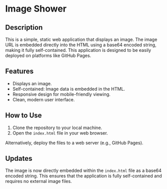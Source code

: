 # Image Shower

## Description

This is a simple, static web application that displays an image. The image URL is embedded directly into the HTML using a base64 encoded string, making it fully self-contained. This application is designed to be easily deployed on platforms like GitHub Pages.

## Features

-   Displays an image.
-   Self-contained: Image data is embedded in the HTML.
-   Responsive design for mobile-friendly viewing.
-   Clean, modern user interface.

## How to Use

1.  Clone the repository to your local machine.
2.  Open the `index.html` file in your web browser.

Alternatively, deploy the files to a web server (e.g., GitHub Pages).

## Updates

The image is now directly embedded within the `index.html` file as a base64 encoded string. This ensures that the application is fully self-contained and requires no external image files.